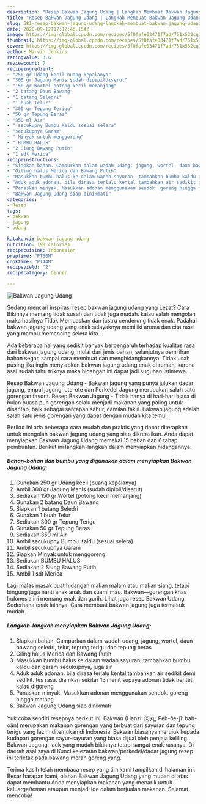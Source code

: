 ```yaml
---
description: "Resep Bakwan Jagung Udang | Langkah Membuat Bakwan Jagung Udang Yang Menggugah Selera"
title: "Resep Bakwan Jagung Udang | Langkah Membuat Bakwan Jagung Udang Yang Menggugah Selera"
slug: 581-resep-bakwan-jagung-udang-langkah-membuat-bakwan-jagung-udang-yang-menggugah-selera
date: 2020-09-12T17:12:46.154Z
image: https://img-global.cpcdn.com/recipes/5f0fafe03471f7ad/751x532cq70/bakwan-jagung-udang-foto-resep-utama.jpg
thumbnail: https://img-global.cpcdn.com/recipes/5f0fafe03471f7ad/751x532cq70/bakwan-jagung-udang-foto-resep-utama.jpg
cover: https://img-global.cpcdn.com/recipes/5f0fafe03471f7ad/751x532cq70/bakwan-jagung-udang-foto-resep-utama.jpg
author: Marvin Jenkins
ratingvalue: 3.6
reviewcount: 7
recipeingredient:
- "250 gr Udang kecil buang kepalanya"
- "300 gr Jagung Manis sudah dipipildiserut"
- "150 gr Wortel potong kecil memanjang"
- "2 batang Daun Bawang"
- "1 batang Seledri"
- "1 buah Telur"
- "300 gr Tepung Terigu"
- "50 gr Tepung Beras"
- "350 ml Air"
- " secukupny Bumbu Kaldu sesuai selera"
- "secukupnya Garam"
- " Minyak untuk menggoreng"
- " BUMBU HALUS"
- "2 Siung Bawang Putih"
- "1 sdt Merica"
recipeinstructions:
- "Siapkan bahan. Campurkan dalam wadah udang, jagung, wortel, daun bawang seledri, telur, tepung terigu dan tepung beras"
- "Giling halus Merica dan Bawang Putih"
- "Masukkan bumbu halus ke dalam wadah sayuran, tambahkan bumbu kaldu dan garam secukupnya, juga air"
- "Aduk aduk adonan. bila dirasa terlalu kental tambahkan air sedikit demi sedikit. tes rasa. diamkan sekitar 15 menit supaya adonan tidak bantet kalau digoreng"
- "Panaskan minyak. Masukkan adonan menggunakan sendok. goreng hingga matang"
- "Bakwan Jagung Udang siap dinikmati"
categories:
- Resep
tags:
- bakwan
- jagung
- udang

katakunci: bakwan jagung udang 
nutrition: 198 calories
recipecuisine: Indonesian
preptime: "PT30M"
cooktime: "PT44M"
recipeyield: "2"
recipecategory: Dinner

---
```



![Bakwan Jagung Udang](https://img-global.cpcdn.com/recipes/5f0fafe03471f7ad/751x532cq70/bakwan-jagung-udang-foto-resep-utama.jpg)

Sedang mencari inspirasi resep bakwan jagung udang yang Lezat? Cara Bikinnya memang tidak susah dan tidak juga mudah. kalau salah mengolah maka hasilnya Tidak Memuaskan dan justru cenderung tidak enak. Padahal bakwan jagung udang yang enak selayaknya memiliki aroma dan cita rasa yang mampu memancing selera kita.

Ada beberapa hal yang sedikit banyak berpengaruh terhadap kualitas rasa dari bakwan jagung udang, mulai dari jenis bahan, selanjutnya pemilihan bahan segar, sampai cara membuat dan menghidangkannya. Tidak usah pusing jika ingin menyiapkan bakwan jagung udang enak di rumah, karena asal sudah tahu triknya maka hidangan ini dapat jadi suguhan istimewa.

Resep Bakwan Jagung Udang - Bakwan jagung yang punya julukan dadar jagung, empal jagung, ote-ote dan Perkedel Jagung merupakan salah satu gorengan favorit. Resep Bakwan Jagung - Tidak hanya di hari-hari biasa di bulan puasa pun gorengan selalu menjadi makanan yang paling untuk disantap, baik sebagai santapan sahur, camilan takjil. Bakwan jagung adalah salah satu jenis gorengan yang dapat dengan mudah kita temui.


Berikut ini ada beberapa cara mudah dan praktis yang dapat diterapkan untuk mengolah bakwan jagung udang yang siap dikreasikan. Anda dapat menyiapkan Bakwan Jagung Udang memakai 15 bahan dan 6 tahap pembuatan. Berikut ini langkah-langkah dalam menyiapkan hidangannya.

<!--inarticleads1-->

##### Bahan-bahan dan bumbu yang digunakan dalam menyiapkan Bakwan Jagung Udang:

1. Gunakan 250 gr Udang kecil (buang kepalanya)
1. Ambil 300 gr Jagung Manis (sudah dipipil/diserut)
1. Sediakan 150 gr Wortel (potong kecil memanjang)
1. Gunakan 2 batang Daun Bawang
1. Siapkan 1 batang Seledri
1. Gunakan 1 buah Telur
1. Sediakan 300 gr Tepung Terigu
1. Gunakan 50 gr Tepung Beras
1. Sediakan 350 ml Air
1. Ambil  secukupny Bumbu Kaldu (sesuai selera)
1. Ambil secukupnya Garam
1. Siapkan  Minyak untuk menggoreng
1. Sediakan  BUMBU HALUS:
1. Sediakan 2 Siung Bawang Putih
1. Ambil 1 sdt Merica


Lagi malas masak buat hidangan makan malam atau makan siang, tetapi bingung juga nanti anak anak dan suami mau. Bakwan―gorengan khas Indonesia ini memang enak dan gurih. Lihat juga resep Bakwan Udang Sederhana enak lainnya. Cara membuat bakwan jagung juga termasuk mudah. 

<!--inarticleads2-->

##### Langkah-langkah menyiapkan Bakwan Jagung Udang:

1. Siapkan bahan. Campurkan dalam wadah udang, jagung, wortel, daun bawang seledri, telur, tepung terigu dan tepung beras
1. Giling halus Merica dan Bawang Putih
1. Masukkan bumbu halus ke dalam wadah sayuran, tambahkan bumbu kaldu dan garam secukupnya, juga air
1. Aduk aduk adonan. bila dirasa terlalu kental tambahkan air sedikit demi sedikit. tes rasa. diamkan sekitar 15 menit supaya adonan tidak bantet kalau digoreng
1. Panaskan minyak. Masukkan adonan menggunakan sendok. goreng hingga matang
1. Bakwan Jagung Udang siap dinikmati


Yuk coba sendiri resepnya berikut ini. Bakwan (Hanzi: 肉丸; Pe̍h-ōe-jī: bah-oân) merupakan makanan gorengan yang terbuat dari sayuran dan tepung terigu yang lazim ditemukan di Indonesia. Bakwan biasanya merujuk kepada kudapan gorengan sayur-sayuran yang biasa dijual oleh penjaja keliling. Bakwan Jagung, lauk yang mudah bikinnya tetapi sangat enak rasanya. Di daerah asal saya di Kunci kelezatan bakwan/perkedel/dadar jagung resep ini terletak pada bawang merah goreng yang. 

Terima kasih telah membaca resep yang tim kami tampilkan di halaman ini. Besar harapan kami, olahan Bakwan Jagung Udang yang mudah di atas dapat membantu Anda menyiapkan makanan yang menarik untuk keluarga/teman ataupun menjadi ide dalam berjualan makanan. Selamat mencoba!
